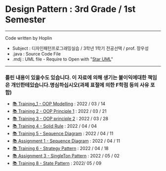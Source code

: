 # Design Pattern : 3rd Grade / 1st Semester
***
Code written by Hoplin

- Subject : 디자인패턴프로그래밍실습 / 3학년 1학기 전공선택 / prof. 장우성
- .java : Source Code File
- .mdj : UML file - Require to Open with "[Star UML](https://staruml.io/)"
***

### 틀린 내용이 있을수도 있습니다. 이 자료에 의해 생기는 불이익에대한 책임은 개인한테있습니다.명심하십시오(과제 표절에 의한 F학점 등의 사유 포함)  

- [📚 Training_1 - OOP Modelling](https://github.com/J-hoplin1/Design-Patterns/tree/main/%EC%8B%A4%EC%8A%B51) : 2022 / 03 / 14
- [📚 Training 2 - OOP Principle 1](https://github.com/J-hoplin1/Design-Patterns/tree/main/%EC%8B%A4%EC%8A%B52) : 2022 / 03 / 21
- [📚 Training 3 - OOP principle 2](https://github.com/J-hoplin1/Design-Patterns/tree/main/%EC%8B%A4%EC%8A%B53) : 2022 / 03 / 28
- [📚 Training 4 - Solid Rule](https://github.com/J-hoplin1/Design-Patterns/tree/main/%EC%8B%A4%EC%8A%B54) : 2022 / 04 / 04
- [📚 Training 5 - Sequence Diagram](https://github.com/J-hoplin1/Design-Patterns/tree/main/%E1%84%89%E1%85%B5%E1%86%AF%E1%84%89%E1%85%B3%E1%86%B85) : 2022 / 04 / 11
- [📚 Assignment 1 - Sequence Diagram](https://github.com/J-hoplin1/Design_Pattern/tree/main/%E1%84%80%E1%85%AA%E1%84%8C%E1%85%A61) : 2022 / 04 / 11
- [📚 Training 6 - Strategy Pattern](https://github.com/J-hoplin1/Design-Patterns/tree/main/%E1%84%89%E1%85%B5%E1%86%AF%E1%84%89%E1%85%B3%E1%86%B86) : 2022 / 04 / 18
- [📚 Assignment 3 - SingleTon Pattern](https://github.com/J-hoplin1/Design-Patterns/tree/main/%EA%B3%BC%EC%A0%9C3) : 2022 / 05 / 02
- [📚 Training 8 - State Pattern](https://github.com/J-hoplin1/Design-Patterns/tree/main/%EC%8B%A4%EC%8A%B58) : 2022/ 05 / 09
